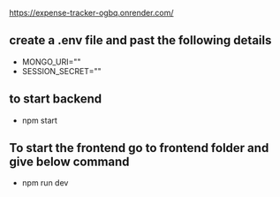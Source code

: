 https://expense-tracker-ogbq.onrender.com/

## create a .env file and past the following details 
- MONGO_URI=""
- SESSION_SECRET=""
## to start backend 
- npm start

## To start the frontend go to frontend folder and give below command
- npm run dev
